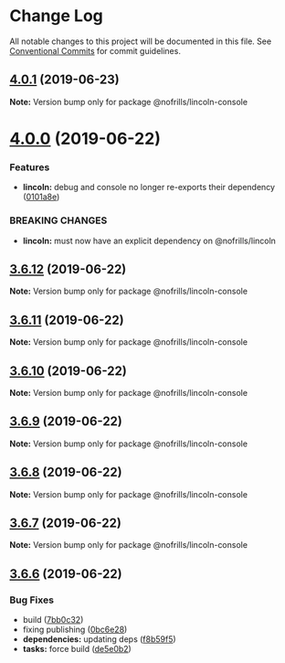 # Change Log

All notable changes to this project will be documented in this file.
See [Conventional Commits](https://conventionalcommits.org) for commit guidelines.

## [4.0.1](https://github.com/nativecode-dev/nofrills-console/compare/@nofrills/lincoln-console@3.6.10...@nofrills/lincoln-console@4.0.1) (2019-06-23)

**Note:** Version bump only for package @nofrills/lincoln-console





# [4.0.0](https://github.com/nativecode-dev/nofrills-console/compare/@nofrills/lincoln-console@3.6.12...@nofrills/lincoln-console@4.0.0) (2019-06-22)


### Features

* **lincoln:** debug and console no longer re-exports their dependency ([0101a8e](https://github.com/nativecode-dev/nofrills-console/commit/0101a8e))


### BREAKING CHANGES

* **lincoln:** must now have an explicit dependency on @nofrills/lincoln





## [3.6.12](https://github.com/nativecode-dev/nofrills-console/compare/@nofrills/lincoln-console@3.6.11...@nofrills/lincoln-console@3.6.12) (2019-06-22)

**Note:** Version bump only for package @nofrills/lincoln-console





## [3.6.11](https://github.com/nativecode-dev/nofrills-console/compare/@nofrills/lincoln-console@3.6.10...@nofrills/lincoln-console@3.6.11) (2019-06-22)

**Note:** Version bump only for package @nofrills/lincoln-console





## [3.6.10](https://github.com/nativecode-dev/nofrills-console/compare/@nofrills/lincoln-console@3.6.7...@nofrills/lincoln-console@3.6.10) (2019-06-22)

**Note:** Version bump only for package @nofrills/lincoln-console





## [3.6.9](https://github.com/nativecode-dev/nofrills-console/compare/@nofrills/lincoln-console@3.6.8...@nofrills/lincoln-console@3.6.9) (2019-06-22)

**Note:** Version bump only for package @nofrills/lincoln-console





## [3.6.8](https://github.com/nativecode-dev/nofrills-console/compare/@nofrills/lincoln-console@3.6.7...@nofrills/lincoln-console@3.6.8) (2019-06-22)

**Note:** Version bump only for package @nofrills/lincoln-console





## [3.6.7](https://github.com/nativecode-dev/nofrills-console/compare/@nofrills/lincoln-console@3.6.6...@nofrills/lincoln-console@3.6.7) (2019-06-22)

**Note:** Version bump only for package @nofrills/lincoln-console





## [3.6.6](https://github.com/nativecode-dev/nofrills-console/compare/@nofrills/lincoln-console@3.6.5...@nofrills/lincoln-console@3.6.6) (2019-06-22)


### Bug Fixes

* build ([7bb0c32](https://github.com/nativecode-dev/nofrills-console/commit/7bb0c32))
* fixing publishing ([0bc6e28](https://github.com/nativecode-dev/nofrills-console/commit/0bc6e28))
* **dependencies:** updating deps ([f8b59f5](https://github.com/nativecode-dev/nofrills-console/commit/f8b59f5))
* **tasks:** force build ([de5e0b2](https://github.com/nativecode-dev/nofrills-console/commit/de5e0b2))
